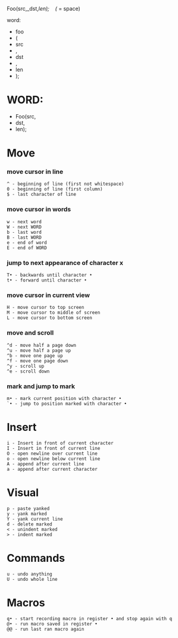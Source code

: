 Foo(src,_dst,_len);    (_ = space)

word:

* foo
* (
* src
* ,
* dst
* ,
* len
* );


# WORD:
* Foo(src,
* dst,
* len);


# Move
### move cursor in line
    ^ - beginning of line (first not whitespace)
    0 - beginning of line (first column)
    $ - last character of line

### move cursor in words
    w - next word
    W - next WORD
    b - last word
    B - last WORD
    e - end of word
    E - end of WORD

### jump to next appearance of character x
    T• - backwards until character •
    t• - forward until character •

### move cursor in current view
    H - move cursor to top screen
    M - move cursor to middle of screen
    L - move cursor to bottom screen

### move and scroll
    ^d - move half a page down
    ^u - move half a page up
    ^b - move one page up
    ^f - move one page down
    ^y - scroll up
    ^e - scroll down

### mark and jump to mark
    m• - mark current position with character •
    `• - jump to position marked with character •


# Insert
    i - Insert in front of current character
    I - Insert in front of current line
    O - open newline over current line
    o - open newline below current line
    A - append after current line
    a - append after current character


# Visual
    p - paste yanked
    y - yank marked
    Y - yank current line
    d - delete marked
    < - unindent marked
    > - indent marked


# Commands
    u - undo anything
    U - undo whole line 


# Macros
    q• - start recording macro in register • and stop again with q
    @• - run macro saved in register •    
    @@ - run last ran macro again
     



